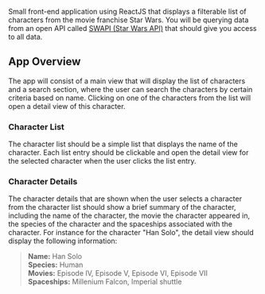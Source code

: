 Small front-end application using ReactJS that displays a filterable list of characters from the movie franchise Star Wars. You will be querying data from an open API called [SWAPI (Star Wars API)](https://swapi.py4e.com/) that should give you access to all data.

## App Overview
The app will consist of a main view that will display the list of characters and a search section, where the user can search the characters by certain criteria based on name. Clicking on one of the characters from the list will open a detail view of this character.

### Character List
The character list should be a simple list that displays the name of the character. Each list entry should be clickable and open the detail view for the selected character when the user clicks the list entry.

### Character Details
The character details that are shown when the user selects a character from the character list should show a brief summary of the character, including the name of the character, the movie the character appeared in, the species of the character and the spaceships associated with the character. For instance for the character "Han Solo", the detail view should display the following information:

> **Name:** Han Solo  
> **Species:** Human  
> **Movies:** Episode IV, Episode V, Episode VI, Episode VII  
> **Spaceships:** Millenium Falcon, Imperial shuttle  
